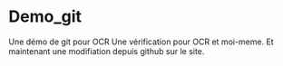 # Demo_git
Une démo de git pour OCR
Une vérification pour OCR et moi-meme.
Et maintenant une modifiation depuis github sur le site.
